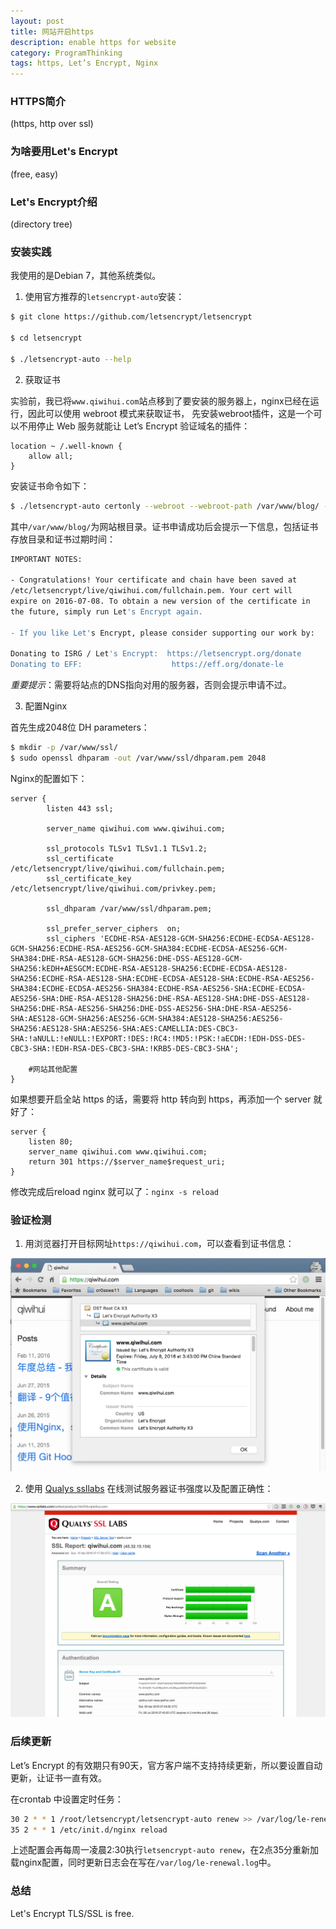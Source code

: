 ```yaml
---
layout: post
title: 网站开启https 
description: enable https for website
category: ProgramThinking
tags: https, Let’s Encrypt, Nginx
---
```


### HTTPS简介

(https, http over ssl)

###  为啥要用Let's Encrypt

(free, easy)

### Let's Encrypt介绍

(directory tree)

### 安装实践

我使用的是Debian 7，其他系统类似。

1. 使用官方推荐的`letsencrypt-auto`安装：

```sh
$ git clone https://github.com/letsencrypt/letsencrypt

$ cd letsencrypt

$ ./letsencrypt-auto --help
```

2. 获取证书

实验前，我已将`www.qiwihui.com`站点移到了要安装的服务器上，nginx已经在运行，因此可以使用 webroot 模式来获取证书，
先安装webroot插件，这是一个可以不用停止 Web 服务就能让 Let’s Encrypt 验证域名的插件：

```
location ~ /.well-known {
    allow all;
}
```

安装证书命令如下：

```sh
$ ./letsencrypt-auto certonly --webroot --webroot-path /var/www/blog/ -d qiwihui.com -d www.qiwihui.com --agree-tos --email qiwihui@qiwihui.com
```

其中`/var/www/blog/`为网站根目录。证书申请成功后会提示一下信息，包括证书存放目录和证书过期时间：

```sh
IMPORTANT NOTES:

- Congratulations! Your certificate and chain have been saved at
/etc/letsencrypt/live/qiwihui.com/fullchain.pem. Your cert will
expire on 2016-07-08. To obtain a new version of the certificate in
the future, simply run Let's Encrypt again.

- If you like Let's Encrypt, please consider supporting our work by:

Donating to ISRG / Let's Encrypt:  https://letsencrypt.org/donate
Donating to EFF:                    https://eff.org/donate-le
```

*重要提示*：需要将站点的DNS指向对用的服务器，否则会提示申请不过。

3. 配置Nginx

首先生成2048位 DH parameters：

```sh
$ mkdir -p /var/www/ssl/
$ sudo openssl dhparam -out /var/www/ssl/dhparam.pem 2048
```

Nginx的配置如下：

```nginx
server {
        listen 443 ssl;

        server_name qiwihui.com www.qiwihui.com;

        ssl_protocols TLSv1 TLSv1.1 TLSv1.2;
        ssl_certificate     /etc/letsencrypt/live/qiwihui.com/fullchain.pem;
        ssl_certificate_key /etc/letsencrypt/live/qiwihui.com/privkey.pem;

        ssl_dhparam /var/www/ssl/dhparam.pem;

        ssl_prefer_server_ciphers  on;
        ssl_ciphers 'ECDHE-RSA-AES128-GCM-SHA256:ECDHE-ECDSA-AES128-GCM-SHA256:ECDHE-RSA-AES256-GCM-SHA384:ECDHE-ECDSA-AES256-GCM-SHA384:DHE-RSA-AES128-GCM-SHA256:DHE-DSS-AES128-GCM-SHA256:kEDH+AESGCM:ECDHE-RSA-AES128-SHA256:ECDHE-ECDSA-AES128-SHA256:ECDHE-RSA-AES128-SHA:ECDHE-ECDSA-AES128-SHA:ECDHE-RSA-AES256-SHA384:ECDHE-ECDSA-AES256-SHA384:ECDHE-RSA-AES256-SHA:ECDHE-ECDSA-AES256-SHA:DHE-RSA-AES128-SHA256:DHE-RSA-AES128-SHA:DHE-DSS-AES128-SHA256:DHE-RSA-AES256-SHA256:DHE-DSS-AES256-SHA:DHE-RSA-AES256-SHA:AES128-GCM-SHA256:AES256-GCM-SHA384:AES128-SHA256:AES256-SHA256:AES128-SHA:AES256-SHA:AES:CAMELLIA:DES-CBC3-SHA:!aNULL:!eNULL:!EXPORT:!DES:!RC4:!MD5:!PSK:!aECDH:!EDH-DSS-DES-CBC3-SHA:!EDH-RSA-DES-CBC3-SHA:!KRB5-DES-CBC3-SHA';

	#网站其他配置
}
```

如果想要开启全站 https 的话，需要将 http 转向到 https，再添加一个 server 就好了：

```nginx
server {
    listen 80;
    server_name qiwihui.com www.qiwihui.com;
    return 301 https://$server_name$request_uri;
}
```

修改完成后reload nginx 就可以了：`nginx -s reload`

### 验证检测

1. 用浏览器打开目标网址`https://qiwihui.com`，可以查看到证书信息：

<img src="/media/files/2015/04/10-https-on-qiwihui-com.png"><img>

2. 使用 [Qualys ssllabs](https://www.ssllabs.com/ssltest/index.html) 在线测试服务器证书强度以及配置正确性：

<img src='/media/files/2015/04/10-ssllabs-results.png'><img>

### 后续更新

Let’s Encrypt 的有效期只有90天，官方客户端不支持持续更新，所以要设置自动更新，让证书一直有效。

在crontab 中设置定时任务：

```sh
30 2 * * 1 /root/letsencrypt/letsencrypt-auto renew >> /var/log/le-renew.log
35 2 * * 1 /etc/init.d/nginx reload
```

上述配置会再每周一凌晨2:30执行`letsencrypt-auto renew`，在2点35分重新加载nginx配置，同时更新日志会在写在`/var/log/le-renewal.log`中。


### 总结

Let's Encrypt TLS/SSL is free.

